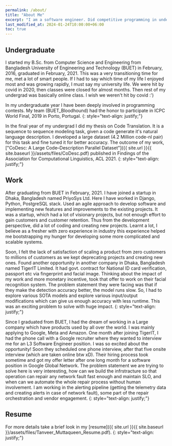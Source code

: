 ```yaml
---
permalink: /about/
title: "About Me"
excerpt: "I am a software engineer. Did competitive programming in undergraduate."
last_modified_at: 2024-01-24T10:00:00+06:00
toc: true
---
```


## Undergraduate
I started my B.Sc. from Computer Science and Engineering from Bangladesh University of Engineering and Technology (BUET) in February, 2016, graduated in February, 2021. This was a very transitioning time for me, met a lot of smart people. If I had to say which time of my life I enjoyed most and was growing rapidly, I must say my university life. We were hit by covid in 2020, then classes were closed for almost months. Then rest of my undergrad was basically online class. I wish we weren't hit by covid :')


In my undergraduate year I have been deeply involved in programming contests. My team (BUET_Bloodhound) had the honor to participate in ICPC World Final, 2019 in Porto, Portugal.
{: style="text-align: justify;"}


In the final year of my undergrad I did my thesis on Code Translation. It is a sequence to sequence modeling task, given a code generate it's natural language description. I developed a large dataset (4.2 Million code-nl pair) for this task and fine tuned it for better accuracy. The outcome of my work, 
["CoDesc: A Large Code–Description Parallel Dataset"]({{ site.url }}{{ site.baseurl }}/assets/files/CoDesc.pdf) published in Findings of the Association for Computational Linguistics, ACL 2021.
{: style="text-align: justify;"}

## Work
After graduating from BUET in February, 2021. I have joined a startup in Dhaka, Bangladesh named PriyoSys Ltd. Here I have worked in Django, Python, PostgreSQL stack. Used an agile approach to develop software and implementing new features and improvements to the existing projects. It was a startup, which had a lot of visionary projects, but not enough effort to gain customers and customer retention. Thus from the development perspective, did a lot of coding and creating new projects. Learnt a lot, I believe as a fresher with zero experience in industry this experience helped me bootstrapping my hunger for developing some more complicated and scalable systems.


Soon, I felt the lack of satisfaction of scaling a product from zero customers to millions of customers as we kept deprecating projects and creating new ones. Found another opportunity in another company in Dhaka, Bangladesh named TigerIT Limited. It had govt. contract for National ID card verification, passport etc via fingerprint and facial image. Thinking about the impact of my work and more monetary incentive, took that offer to work on their facial recognition system. The problem statement they were facing was that if they make the detection accuracy better, the model runs slow. So, I had to explore various SOTA models and explore various input/output modifications which can give us enough accuracy with less runtime. This was an exciting problem to solve with huge impact.
{: style="text-align: justify;"}


Since I graduated from BUET, I had the dream of working in a Large company which have products used by all over the world. I was mainly applying to Google, Meta and Amazon. One month after joining TigerIT, I had the phone call with a Google recruiter where they wanted to interview me for an L3 Software Engineer position. I was so excited about the opportunity! Soon they scheduled one phone interview, after that five onsite interview (which are taken online btw xD). Their hiring process took sometime and got my offer letter after one long month for a software position in Google Global Network. The problem statement we are trying to solve here is very interesting, how can we build the infrstracture so that operation can repair any network fault fast enough and maintain SLO, and when can we automate the whole repair process without human involvement. I am working in the alerting pipeline (getting the telemetry data and creating alerts in case of network fault), some part of the repair orchestration and vendor engagement.
{: style="text-align: justify;"}

## Resume
For more details take a brief look in my [resume]({{ site.url }}{{ site.baseurl }}/assets/files/Tanveer_Muttaqueen_Resume.pdf).
{: style="text-align: justify;"}